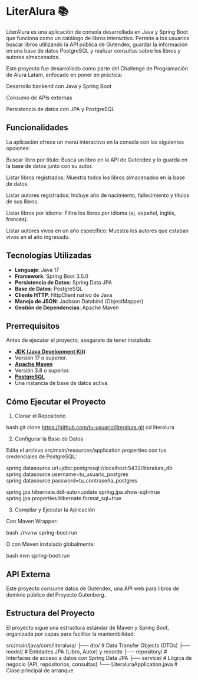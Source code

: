 # LiterAlura 📚

LiterAlura es una aplicación de consola desarrollada en Java y Spring Boot que funciona como un catálogo de libros interactivo. Permite a los usuarios buscar libros utilizando la API pública de Gutendex, guardar la información en una base de datos PostgreSQL y realizar consultas sobre los libros y autores almacenados.

Este proyecto fue desarrollado como parte del Challenge de Programación de Alura Latam, enfocado en poner en práctica:

Desarrollo backend con Java y Spring Boot

Consumo de APIs externas

Persistencia de datos con JPA y PostgreSQL

## Funcionalidades

La aplicación ofrece un menú interactivo en la consola con las siguientes opciones:

Buscar libro por título: Busca un libro en la API de Gutendex y lo guarda en la base de datos junto con su autor.

Listar libros registrados: Muestra todos los libros almacenados en la base de datos.

Listar autores registrados: Incluye año de nacimiento, fallecimiento y títulos de sus libros.

Listar libros por idioma: Filtra los libros por idioma (ej. español, inglés, francés).

Listar autores vivos en un año específico: Muestra los autores que estaban vivos en el año ingresado.

## Tecnologías Utilizadas

- **Lenguaje**: Java 17 
- **Framework**: Spring Boot 3.5.0 
- **Persistencia de Datos**: Spring Data JPA 
- **Base de Datos**: PostgreSQL 
- **Cliente HTTP**: HttpClient nativo de Java 
- **Manejo de JSON**: Jackson Databind (ObjectMapper) 
- **Gestión de Dependencias**: Apache Maven

## Prerrequisitos

Antes de ejecutar el proyecto, asegúrate de tener instalado:

- [**JDK (Java Development Kit)**](https://www.oracle.com/java/technologies/downloads/) 
- Versión 17 o superior. 
- [**Apache Maven**](https://maven.apache.org/download.cgi) 
- Versión 3.8 o superior. 
- [**PostgreSQL**](https://www.postgresql.org/download/) 
- Una instancia de base de datos activa.

## Cómo Ejecutar el Proyecto

1. Clonar el Repositorio

bash 
git clone https://github.com/tu-usuario/literalura.git
cd literalura

2. Configurar la Base de Datos

Edita el archivo src/main/resources/application.properties con tus credenciales de PostgreSQL:

spring.datasource.url=jdbc:postgresql://localhost:5432/literalura_db
spring.datasource.username=tu_usuario_postgres
spring.datasource.password=tu_contraseña_postgres

spring.jpa.hibernate.ddl-auto=update
spring.jpa.show-sql=true
spring.jpa.properties.hibernate.format_sql=true

3. Compilar y Ejecutar la Aplicación

Con Maven Wrapper:

bash
./mvnw spring-boot:run


O con Maven instalado globalmente:

bash
mvn spring-boot:run

## API Externa

Este proyecto consume datos de Gutendex, una API web para libros de dominio público del Proyecto Gutenberg.

## Estructura del Proyecto

El proyecto sigue una estructura estándar de Maven y Spring Boot, organizada por capas para facilitar la mantenibilidad:

src/main/java/com/literalura/
├── dto/              # Data Transfer Objects (DTOs)
├── model/            # Entidades JPA (Libro, Autor) y records
├── repository/       # Interfaces de acceso a datos con Spring Data JPA
├── service/          # Lógica de negocio (API, repositorios, consultas)
└── LiteraluraApplication.java  # Clase principal de arranque